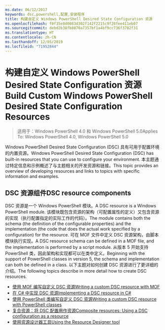 ```yaml
---
ms.date: 06/12/2017
keywords: dsc,powershell,配置,安装程序
title: 构建自定义 Windows PowerShell Desired State Configuration 资源
ms.openlocfilehash: f0f35e8d0083d302f142f2215c9f28fee411eb07
ms.sourcegitcommit: debd2b38fb8070a7357bf1a4bf9cc736f3702f31
ms.translationtype: HT
ms.contentlocale: zh-CN
ms.lasthandoff: 12/05/2019
ms.locfileid: "71952844"
---
```

# <a name="build-custom-windows-powershell-desired-state-configuration-resources"></a><span data-ttu-id="78ec3-103">构建自定义 Windows PowerShell Desired State Configuration 资源</span><span class="sxs-lookup"><span data-stu-id="78ec3-103">Build Custom Windows PowerShell Desired State Configuration Resources</span></span>

> <span data-ttu-id="78ec3-104">适用于：Windows PowerShell 4.0 和 Windows PowerShell 5.0</span><span class="sxs-lookup"><span data-stu-id="78ec3-104">Applies To: Windows PowerShell 4.0, Windows PowerShell 5.0</span></span>

<span data-ttu-id="78ec3-105">Windows PowerShell Desired State Configuration (DSC) 具有可用于配置环境的内置资源。</span><span class="sxs-lookup"><span data-stu-id="78ec3-105">Windows PowerShell Desired State Configuration (DSC) has built-in resources that you can use to configure your environment.</span></span> <span data-ttu-id="78ec3-106">本主题通过特定信息和示例概述了与主题相关的开发资源和链接。</span><span class="sxs-lookup"><span data-stu-id="78ec3-106">This topic provides an overview of developing resources and links to topics with specific information and examples.</span></span>

## <a name="dsc-resource-components"></a><span data-ttu-id="78ec3-107">DSC 资源组件</span><span class="sxs-lookup"><span data-stu-id="78ec3-107">DSC resource components</span></span>

<span data-ttu-id="78ec3-108">DSC 资源是一个 Windows PowerShell 模块。</span><span class="sxs-lookup"><span data-stu-id="78ec3-108">A DSC resource is a Windows PowerShell module.</span></span> <span data-ttu-id="78ec3-109">该模块既包含资源的架构（可配置属性的定义）又包含资源的实现（执行配置指定的实际工作的代码）。</span><span class="sxs-lookup"><span data-stu-id="78ec3-109">The module contains both the schema (the definition of the configurable properties) and the implementation (the code that does the actual work specified by a configuration) for the resource.</span></span> <span data-ttu-id="78ec3-110">可在 MOF 文件中定义 DSC 资源架构，由脚本模块执行实现。</span><span class="sxs-lookup"><span data-stu-id="78ec3-110">A DSC resource schema can be defined in a MOF file, and the implementation is performed by a script module.</span></span> <span data-ttu-id="78ec3-111">从版本 5 开始支持 PowerShell 类，因此架构和实现都可以在类中定义。</span><span class="sxs-lookup"><span data-stu-id="78ec3-111">Beginning with the support of PowerShell classes in version 5, the schema and implementation can both be defined in a class.</span></span> <span data-ttu-id="78ec3-112">以下主题对如何创建 DSC 资源进行了更详细的介绍。</span><span class="sxs-lookup"><span data-stu-id="78ec3-112">The following topics describe in more detail how to create DSC resources.</span></span>

* [<span data-ttu-id="78ec3-113">使用 MOF 编写自定义 DSC 资源</span><span class="sxs-lookup"><span data-stu-id="78ec3-113">Writing a custom DSC resource with MOF</span></span>](authoringResourceMOF.md)
* [<span data-ttu-id="78ec3-114">在 C# 中实现 DSC 资源</span><span class="sxs-lookup"><span data-stu-id="78ec3-114">Implementing a DSC resource in C#</span></span>](authoringResourceMofCS.md)
* [<span data-ttu-id="78ec3-115">使用 PowerShell 类编写自定义 DSC 资源</span><span class="sxs-lookup"><span data-stu-id="78ec3-115">Writing a custom DSC resource with PowerShell classes</span></span>](authoringResourceClass.md)
* [<span data-ttu-id="78ec3-116">复合资源：将 DSC 配置用作资源</span><span class="sxs-lookup"><span data-stu-id="78ec3-116">Composite resources: Using a DSC configuration as a resource</span></span>](authoringResourceComposite.md)
* [<span data-ttu-id="78ec3-117">使用资源设计器工具</span><span class="sxs-lookup"><span data-stu-id="78ec3-117">Using the Resource Designer tool</span></span>](authoringResourceMofDesigner.md)
